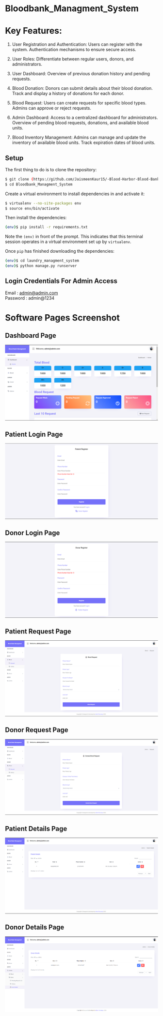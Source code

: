 ﻿# Bloodbank_Managment_System

# Key Features:

1. User Registration and Authentication:
Users can register with the system.
Authentication mechanisms to ensure secure access.

2. User Roles:
Differentiate between regular users, donors, and administrators.

3. User Dashboard:
Overview of previous donation history and pending requests.

4. Blood Donation:
Donors can submit details about their blood donation.
Track and display a history of donations for each donor.

5. Blood Request:
Users can create requests for specific blood types.
Admins can approve or reject requests.

6. Admin Dashboard:
Access to a centralized dashboard for administrators.
Overview of pending blood requests, donations, and available blood units.

7. Blood Inventory Management:
Admins can manage and update the inventory of available blood units.
Track expiration dates of blood units.


## Setup

The first thing to do is to clone the repository:

```sh
$ git clone (https://github.com/JaismeenKaur15/-Blood-Harbor-Blood-Bank-Management-Website-.git)
$ cd Bloodbank_Managment_System
```

Create a virtual environment to install dependencies in and activate it:

```sh
$ virtualenv --no-site-packages env
$ source env/bin/activate
```

Then install the dependencies:

```sh
(env)$ pip install -r requirements.txt
```
Note the `(env)` in front of the prompt. This indicates that this terminal
session operates in a virtual environment set up by `virtualenv`.

Once `pip` has finished downloading the dependencies:
```sh
(env)$ cd laundry_managment_system
(env)$ python manage.py runserver
```

## Login Credentials For Admin Access

Email : admin@admin.com<br>
Password : admin@1234

# Software Pages Screenshot

## Dashboard Page

<img src='screenshot/homepage.png' >

## Patient Login Page

<img src='screenshot/patient_register.png' >

## Donor Login Page

<img src='screenshot/donor_register.png' >

## Patient Request Page

<img src='screenshot/blood_request.png' >

## Donor Request Page

<img src='screenshot/blood_donate_request.png' >

## Patient Details Page

<img src='screenshot/patient_details.png' >

## Donor Details Page
<img src='screenshot/donor_details.png' >
